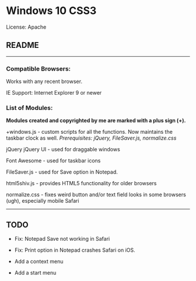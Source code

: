 # Windows 10 CSS3
License: Apache
## README

---

### **Compatible Browsers:** 

Works with any recent browser.

IE Support: Internet Explorer 9 or newer

### **List of Modules:** 

**Modules created and copyrighted by me are marked with a plus sign (+).**

+windows.js - custom scripts for all the functions. Now maintains the taskbar clock as well.
*Prerequisites: jQuery, FileSaver.js, normalize.css*

jQuery
jQuery UI - used for draggable windows

Font Awesome - used for taskbar icons

FileSaver.js - used for Save option in Notepad.

html5shiv.js - provides HTML5 functionality for older browsers

normalize.css - fixes weird button and/or text field looks in some browsers (ugh), especially mobile Safari

---

## TODO

- Fix: Notepad Save not working in Safari 
- Fix: Print option in Notepad crashes Safari on iOS.

- Add a context menu
- Add a start menu
